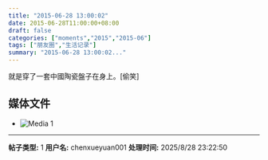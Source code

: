 ```yaml
---
title: "2015-06-28 13:00:02"
date: 2015-06-28T11:00:00+08:00
draft: false
categories: ["moments","2015","2015-06"]
tags: ["朋友圈","生活记录"]
summary: "2015-06-28 13:00:02..."
---
```


就是穿了一套中國陶瓷盤子在身上。[偷笑]

## 媒体文件

- ![Media 1](/Moments/photos/2015-06-28/201506281300020.jpg)

---

**帖子类型:** 1
**用户名:** chenxueyuan001
**处理时间:** 2025/8/28 23:22:50